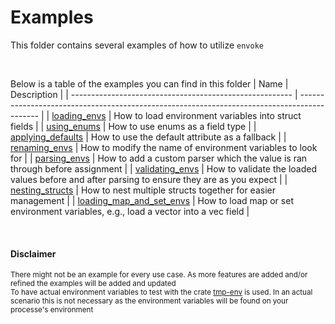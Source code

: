 # Examples

This folder contains several examples of how to utilize `envoke`

</br>

Below is a table of the examples you can find in this folder
| Name                                                    | Description                                                                                 |
| ------------------------------------------------------- | ------------------------------------------------------------------------------------------- |
| [loading_envs](./loading_envs/)                         | How to load environment variables into struct fields                                        |
| [using_enums](./using_enums/)                           | How to use enums as a field type                                                            |
| [applying_defaults](./applying_defaults/)               | How to use the default attribute as a fallback                                              |
| [renaming_envs](./renaming_envs/)                       | How to modify the name of environment variables to look for                                 |
| [parsing_envs](./parsing_envs/)                         | How to add a custom parser which the value is ran through before assignment                 |
| [validating_envs](./parsing_envs/)                      | How to validate the loaded values before and after parsing to ensure they are as you expect |
| [nesting_structs](./nesting_structs/)                   | How to nest multiple structs together for easier management                                 |
| [loading_map_and_set_envs](./loading_map_and_set_envs/) | How to load map or set environment variables, e.g., load a vector into a vec field          |

</br>

#### Disclaimer

<sup>
There might not be an example for every use case. As more features are added and/or refined the examples will be added and updated
</sup>

</br>

<sub>
To have actual environment variables to test with the crate <a href="https://crates.io/crates/temp-env">tmp-env</a> is used. In an actual scenario this is not necessary as the environment variables will be found on your processe's environment
</sub>